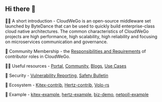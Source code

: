 ## Hi there 👋

🙋‍♀️ A short introduction - CloudWeGo is an open-source middleware set launched by ByteDance that can be used to quickly build enterprise-class cloud native architectures. The common characteristics of CloudWeGo projects are high performance, high scalability, high reliability and focusing on microservices communication and governance.

🌈 Community Membership - the [Responsibilities and Requirements](https://github.com/cloudwego/community/blob/main/COMMUNITY_MEMBERSHIP.md) of contributor roles in CloudWeGo.

👩‍💻 Useful resources - [Portal](https://www.cloudwego.io/), [Community](https://www.cloudwego.io/zh/community/), [Blogs](https://www.cloudwego.io/zh/blog/), [Use Cases](https://www.cloudwego.io/zh/cooperation/)

🍿 Security - [Vulnerability Reporting](https://www.cloudwego.io/zh/security/vulnerability-reporting/), [Safety Bulletin](https://www.cloudwego.io/zh/security/safety-bulletin/)

🌲 Ecosystem - [Kitex-contrib](https://github.com/kitex-contrib), [Hertz-contrib](https://github.com/hertz-contrib), [Volo-rs](https://github.com/volo-rs)

🎊 Example - [kitex-example](https://github.com/cloudwego/kitex-examples), [hertz-example](https://github.com/cloudwego/hertz-examples), [biz-demo](https://github.com/cloudwego/biz-demo), [netpoll-example](https://github.com/cloudwego/netpoll-examples)
